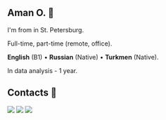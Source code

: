 ## Aman O. 👋
I'm from in St. Petersburg.

Full-time, part-time (remote, office).

**English** (B1) • **Russian** (Native) • **Turkmen** (Native).

In data analysis - 1 year.

## Contacts 📲 
<p align="left">
    <a href="https://t.me/amanaliyya"><img src="https://img.shields.io/badge/Telegram-2CA5E0?style=for-the-badge&logo=telegram&logoColor=white"/></a>
    <a href="https://www.linkedin.com/in/amanaliyya/"><img src="https://img.shields.io/badge/LinkedIn-0077B5?style=for-the-badge&logo=linkedin&logoColor=white"/></a>
    <a href="mailto:uragan2462@gmail.com"><img src="https://img.shields.io/badge/Gmail-D14836?style=for-the-badge&logo=gmail&logoColor=white"/></a>
</p>
